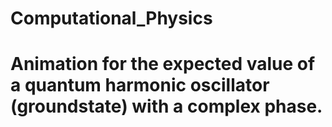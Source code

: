 # Computational_Physics

# Animation for the expected value of a quantum harmonic oscillator (groundstate) with a complex phase.

